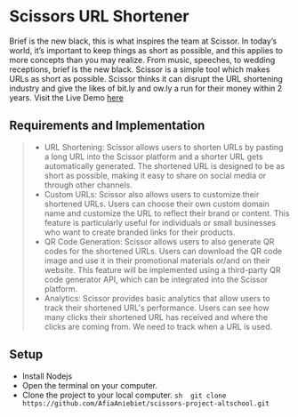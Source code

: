 # Scissors URL Shortener

Brief is the new black, this is what inspires the team at Scissor. In today’s world, it’s important to keep things as short as possible, and this applies to more concepts than you may realize. From music, speeches, to wedding receptions, brief is the new black. Scissor is a simple tool which makes URLs as short as possible. Scissor thinks it can disrupt the URL shortening industry and give the likes of bit.ly and ow.ly a run for their money within 2 years. Visit the Live Demo <a href="https://sci-app.onrender.com/">here</a>

## Requirements and Implementation

> - URL Shortening:
>   Scissor allows users to shorten URLs by pasting a long URL into the Scissor platform and a
>   shorter URL gets automatically generated. The shortened URL is designed to be as short as
>   possible, making it easy to share on social media or through other channels.
> - Custom URLs:
>   Scissor also allows users to customize their shortened URLs. Users can choose their own
>   custom domain name and customize the URL to reflect their brand or content. This feature is
>   particularly useful for individuals or small businesses who want to create branded links for their products.
> - QR Code Generation:
>   Scissor allows users to also generate QR codes for the shortened URLs. Users can download
>   the QR code image and use it in their promotional materials or/and on their website. This
>   feature will be implemented using a third-party QR code generator API, which can be integrated
>   into the Scissor platform.
> - Analytics:
>   Scissor provides basic analytics that allow users to track their shortened URL's performance.
>   Users can see how many clicks their shortened URL has received and where the clicks are
>   coming from. We need to track when a URL is used.

## Setup

- Install Nodejs
- Open the terminal on your computer.
- Clone the project to your local computer.
  `sh 
git clone https://github.com/AfiaAniebiet/scissors-project-altschool.git
`
